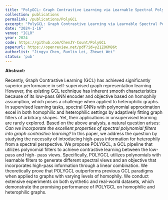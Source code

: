 ```yaml
---
title: "PolyGCL: Graph Contrastive Learning via Learnable Spectral Polynomial Filters"
collection: publications
permalink: /publications/PolyGCL
excerpt: "PolyGCL: Graph Contrastive Learning via Learnable Spectral Polynomial Filters"
date: "2024-1-16"
venue: "ICLR"
year: 2024
code: https://github.com/ChenJY-Count/PolyGCL
paperurl: https://openreview.net/pdf?id=y21ZO6M86t
authorlist: "Jingyu Chen, Runlin Lei, Zhewei Wei"
status: 'pub'
---
```

**Abstract:**

Recently, Graph Contrastive Learning (GCL) has achieved significantly superior performance in self-supervised graph representation learning. However, the existing GCL technique has inherent smooth characteristics because of its low-pass GNN encoder and objective based on homophily assumption, which poses a challenge when applied to heterophilic graphs. In supervised learning tasks, spectral GNNs with polynomial approximation excel in both homophilic and heterophilic settings by adaptively fitting graph filters of arbitrary shapes. Yet, their applications in unsupervised learning are rarely explored. Based on the above analysis, a natural question arises: *Can we incorporate the excellent properties of spectral polynomial filters into graph contrastive learning?* In this paper, we address the question by studying the necessity of introducing high-pass information for heterophily from a spectral perspective. We propose POLYGCL, a GCL pipeline that utilizes polynomial filters to achieve contrastive learning between the low-pass and high- pass views. Specifically, POLYGCL utilizes polynomials with learnable filters to generate different spectral views and an objective that incorporates high-pass information through a linear combination. We theoretically prove that POLYGCL outperforms previous GCL paradigms when applied to graphs with varying levels of homophily. We conduct extensive experiments on both synthetic and real-world datasets, which demonstrate the promising performance of POLYGCL on homophilic and heterophilic graphs.